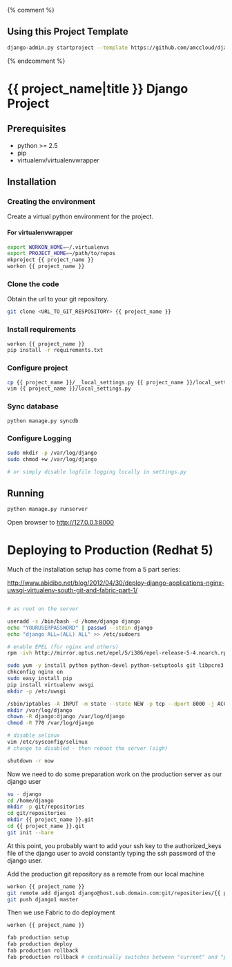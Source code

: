{% comment %}

## Using this Project Template ##

```bash
django-admin.py startproject --template https://github.com/amccloud/django-project-skel/zipball/master --extension py,md,conf,ini,html YOURPROJECTNAME
```

{% endcomment %}

# {{ project_name|title }} Django Project #

## Prerequisites ##

- python >= 2.5
- pip
- virtualenv/virtualenvwrapper

## Installation ##
### Creating the environment ###
Create a virtual python environment for the project.

#### For virtualenvwrapper ####
```bash
export WORKON_HOME=~/.virtualenvs
export PROJECT_HOME=~/path/to/repos
mkproject {{ project_name }}
workon {{ project_name }}
```

### Clone the code ###
Obtain the url to your git repository.

```bash
git clone <URL_TO_GIT_RESPOSITORY> {{ project_name }}
```

### Install requirements ###
```bash
workon {{ project_name }}
pip install -r requirements.txt
```

### Configure project ###
```bash
cp {{ project_name }}/__local_settings.py {{ project_name }}/local_settings.py
vim {{ project_name }}/local_settings.py
```

### Sync database ###
```bash
python manage.py syncdb
```

### Configure Logging ###
```bash
sudo mkdir -p /var/log/django
sudo chmod +w /var/log/django

# or simply disable logfile logging locally in settings.py
```

## Running ##
```bash
python manage.py runserver
```

Open browser to http://127.0.0.1:8000

# Deploying to Production (Redhat 5) #

Much of the installation setup has come from a 5 part series:

http://www.abidibo.net/blog/2012/04/30/deploy-django-applications-nginx-uwsgi-virtualenv-south-git-and-fabric-part-1/

```bash

# as root on the server

useradd -s /bin/bash -d /home/django django
echo "YOURUSERPASSWORD" | passwd --stdin django
echo "django ALL=(ALL) ALL" >> /etc/sudoers

# enable EPEL (for nginx and others)
rpm -ivh http://mirror.optus.net/epel/5/i386/epel-release-5-4.noarch.rpm

sudo yum -y install python python-devel python-setuptools git libpcre3 libpcre3-dev nginx gcc
chkconfig nginx on
sudo easy_install pip
pip install virtualenv uwsgi
mkdir -p /etc/uwsgi

/sbin/iptables -A INPUT -m state --state NEW -p tcp --dport 8000 -j ACCEPT
mkdir /var/log/django
chown -R django:django /var/log/django
chmod -R 770 /var/log/django

# disable selinux
vim /etc/sysconfig/selinux
# change to disabled - then reboot the server (sigh)

shutdown -r now
```

Now we need to do some preparation work on the production server as our django user

```bash
su - django
cd /home/django
mkdir -p git/repositories
cd git/repositories
mkdir {{ project_name }}.git
cd {{ project_name }}.git
git init --bare
```

At this point, you probably want to add your ssh key to the authorized_keys file of the django user to avoid
constantly typing the ssh password of the django user.

Add the production git repository as a remote from our local machine

```bash
workon {{ project_name }}
git remote add django1 django@host.sub.domain.com:git/repositories/{{ project_name }}.git
git push django1 master
```

Then we use Fabric to do deployment

```bash
workon {{ project_name }}

fab production setup
fab production deploy
fab production rollback
fab production rollback # continually switches between "current" and "previous" releases

```